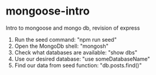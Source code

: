 # mongoose-intro
Intro to mongoose and mongo db, revision of express

1. Run the seed command: "npm run seed"
2. Open the MongoDb shell: "mongosh"
3. Check what databases are available: "show dbs"
4. Use our desired database: "use someDatabaseName"
5. Find our data from seed function: "db.posts.find()"
